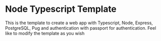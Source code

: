 # Node Typescript Template
This is the template to create a web app with Typescript, Node, Express, PostgreSQL, Pug and authentication with passport for authentication. Feel like to modify the template as you wish <br>
